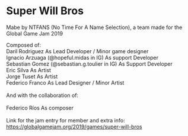 # Super Will Bros
Mabe by NTFANS (No Time For A Name Selection), a team made for the Global Game Jam 2019

Composed of: <br/>
Daril Rodriguez As Lead Developer / Minor game designer <br/>
Ignacio Arzuaga (@hopeful.midas in IG) As support Developer <br/>
Sebastian Gomez (@sebastian.g.toulier in IG) As Support Developer <br/>
Eric Silva As Artist <br/>
Jorge Tuset As Artist <br/>
Federico Franco As Lead Designer / Minor Artist <br/>
<br/>
And with the collaboration of: <br/>
<br/>
Federico Ríos As composer <br/>
 <br/>
Link for the jam entry for member and extra info: <br/>
https://globalgamejam.org/2019/games/super-will-bros
